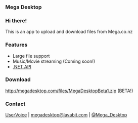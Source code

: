 ### Mega Desktop

### Hi there!
This is an app to upload and download files from Mega.co.nz

### Features
- Large file support
- Music/Movie streaming (Coming soon!)
- [.NET API](https://github.com/sybil-sink/mega-sdk)

### Download
http://megadesktop.com/files/MegaDesktopBeta1.zip (BETA!)

### Contact
[UserVoice](http://megadesktop.uservoice.com/forums/191321-general) | megadesktop@lavabit.com | [@Mega_Desktop](https://twitter.com/Mega_Desktop)

